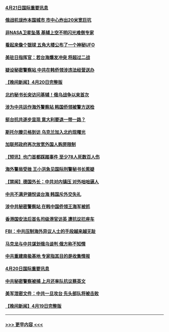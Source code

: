 #### [4月21日国际重要讯息](../pages/prog202/a103695927.md?t=04220043) 
#### [俄战机误炸本国城市 市中心炸出20米宽巨坑](../pages/prog202/a103695881.md?t=04220043) 
#### [非NASA卫星坠落 基辅上空不明闪光难倒专家](../pages/prog202/a103695877.md?t=04220043) 
#### [看起来像个银球 五角大楼公布了一个神秘UFO](../pages/prog202/a103695873.md?t=04220043) 
#### [美驻日指挥官：若台海爆发冲突 将超过二战](../pages/prog202/a103695839.md?t=04220043) 
#### [疑设秘密警察站 中共在韩侨领涉违法经营送办](../pages/prog202/a103695712.md?t=04220043) 
#### [【晚间新闻】4月20日完整版](../pages/prog202/a103695709.md?t=04220043) 
#### [北约秘书长突访问基辅！俄乌战争以来首次](../pages/prog202/a103695718.md?t=04220043) 
#### [涉为中共运作海外警察站 韩国侨领被警方送检](../pages/prog202/a103695618.md?t=04220043) 
#### [挺台抗共逐步显现 意大利要退一带一路？](../pages/prog202/a103695625.md?t=04220043) 
#### [斯托尔滕贝格到访 乌克兰加入北约现曙光](../pages/prog202/a103695613.md?t=04220043) 
#### [加联邦政府再次放宽外国人购房限制](../pages/prog202/a103695542.md?t=04220043) 
#### [【短讯】也门首都踩踏事件 至少78人死数百人伤](../pages/prog202/a103695433.md?t=04220043) 
#### [海外警局受挫 王小洪急见国际刑警秘书长惹疑](../pages/prog202/a103695472.md?t=04220043) 
#### [【禁闻】德国外长：中共对内镇压 对外咄咄逼人](../pages/prog202/a103695391.md?t=04220043) 
#### [中共不满尹锡悦谈台海 韩国斥外交失礼](../pages/prog202/a103695437.md?t=04220043) 
#### [涉中共秘密警察站 在韩中国侨领王海军被抓](../pages/prog202/a103695286.md?t=04220043) 
#### [香港国安法后首名司级港官访英 遭抗议拦座车](../pages/prog202/a103695186.md?t=04220043) 
#### [FBI：中共压制海外异议人士的手段越来越无耻](../pages/prog202/a103695190.md?t=04220043) 
#### [马克龙与中共谋划俄乌谈判 俄方称不知情](../pages/prog202/a103695177.md?t=04220043) 
#### [中共重建南极基地 专家指其目的是收集情报](../pages/prog202/a103695182.md?t=04220043) 
#### [4月20日国际重要讯息](../pages/prog202/a103695173.md?t=04220043) 
#### [中共秘密警察被捕 上月还率队抗议蔡英文](../pages/prog202/a103695117.md?t=04220043) 
#### [美军泄密文件：中共一旦攻台 先头部队将被击败](../pages/prog202/a103695114.md?t=04220043) 
#### [【晚间新闻】4月19日完整版](../pages/prog202/a103694922.md?t=04220043) 

----
#### [ >>> 更早内容 <<< ](../indexes/prog202-earlier.md)
